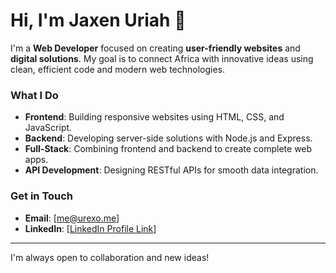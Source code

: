# Hi, I'm Jaxen Uriah 👋

I'm a **Web Developer** focused on creating **user-friendly websites** and **digital solutions**. My goal is to connect Africa with innovative ideas using clean, efficient code and modern web technologies.

### What I Do
- **Frontend**: Building responsive websites using HTML, CSS, and JavaScript.
- **Backend**: Developing server-side solutions with Node.js and Express.
- **Full-Stack**: Combining frontend and backend to create complete web apps.
- **API Development**: Designing RESTful APIs for smooth data integration.

### Get in Touch
- **Email**: [me@urexo.me]
- **LinkedIn**: [[LinkedIn Profile Link](https://www.linkedin.com/in/ure3xo)]

---

I'm always open to collaboration and new ideas!
